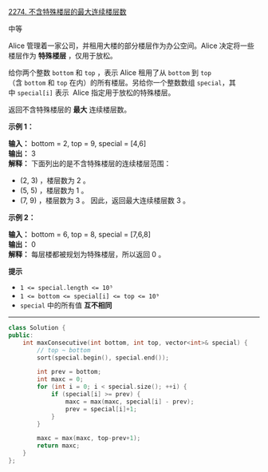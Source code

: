 [2274. 不含特殊楼层的最大连续楼层数](https://leetcode.cn/problems/maximum-consecutive-floors-without-special-floors/)

中等

Alice 管理着一家公司，并租用大楼的部分楼层作为办公空间。Alice 决定将一些楼层作为 **特殊楼层** ，仅用于放松。

给你两个整数 `bottom` 和 `top` ，表示 Alice 租用了从 `bottom` 到 `top`（含 `bottom` 和 `top` 在内）的所有楼层。另给你一个整数数组 `special`，其中 `special[i]` 表示  Alice 指定用于放松的特殊楼层。

返回不含特殊楼层的 **最大** 连续楼层数。

**示例 1：**

**输入：** bottom = 2, top = 9, special = [4,6]  
**输出：** 3  
**解释：** 下面列出的是不含特殊楼层的连续楼层范围：  
- (2, 3) ，楼层数为 2 。
- (5, 5) ，楼层数为 1 。
- (7, 9) ，楼层数为 3 。
因此，返回最大连续楼层数 3 。

**示例 2：**

**输入：** bottom = 6, top = 8, special = [7,6,8]  
**输出：** 0  
**解释：** 每层楼都被规划为特殊楼层，所以返回 0 。  

**提示**

- `1 <= special.length <= 10⁵`
- `1 <= bottom <= special[i] <= top <= 10⁹`
- `special` 中的所有值 **互不相同**
---- ----
```cpp
class Solution {
public:
    int maxConsecutive(int bottom, int top, vector<int>& special) {
        // top ~ bottom
        sort(special.begin(), special.end());

        int prev = bottom;
        int maxc = 0;
        for (int i = 0; i < special.size(); ++i) {
            if (special[i] >= prev) {
                maxc = max(maxc, special[i] - prev);
                prev = special[i]+1;
            }
        }

        maxc = max(maxc, top-prev+1);
        return maxc;
    }
};
```